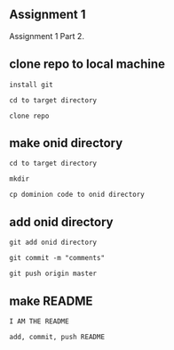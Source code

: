 ## Assignment 1

Assignment 1 Part 2.

## clone repo to local machine

	install git

	cd to target directory

	clone repo

## make onid directory

	cd to target directory

	mkdir

	cp dominion code to onid directory

## add onid directory

	git add onid directory

	git commit -m "comments"

	git push origin master

## make README

	I AM THE README

	add, commit, push README
